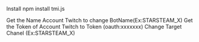 Install 
npm install tmi.js

Get the Name Account Twitch to change BotName(Ex:STARSTEAM_X)
Get the Token of Account Twitch to Token (oauth:xxxxxxx)
Change Target Chanel (Ex:STARSTEAM_X)